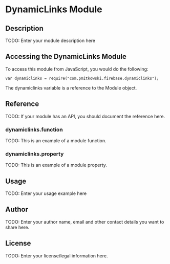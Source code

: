 # DynamicLinks Module

## Description

TODO: Enter your module description here

## Accessing the DynamicLinks Module

To access this module from JavaScript, you would do the following:

    var dynamiclinks = require("com.pmitkowski.firebase.dynamiclinks");

The dynamiclinks variable is a reference to the Module object.

## Reference

TODO: If your module has an API, you should document
the reference here.

### dynamiclinks.function

TODO: This is an example of a module function.

### dynamiclinks.property

TODO: This is an example of a module property.

## Usage

TODO: Enter your usage example here

## Author

TODO: Enter your author name, email and other contact
details you want to share here.

## License

TODO: Enter your license/legal information here.
